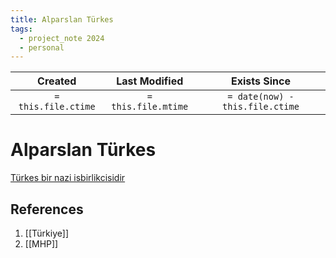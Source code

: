 ```yaml
---
title: Alparslan Türkes
tags:
  - project_note 2024
  - personal
---
```

|     Created      |  Last Modified   |       Exists Since        |
|:----------------:|:----------------:|:----------------:|
| `= this.file.ctime` | `= this.file.mtime` | `= date(now) - this.file.ctime`|

# Alparslan Türkes
[Türkes bir nazi isbirlikcisidir](https://firatnews.com/analIz/nazilerin-en-has-adami-turkes-ti-i-165967)
## References
1. [[Türkiye]]
2. [[MHP]]